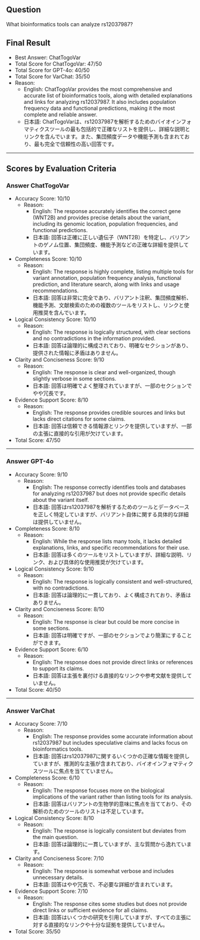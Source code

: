 ## Question

What bioinformatics tools can analyze rs12037987?

## Final Result

- Best Answer: ChatTogoVar
- Total Score for ChatTogoVar: 47/50
- Total Score for GPT-4o: 40/50
- Total Score for VarChat: 35/50
- Reason:
  - English: ChatTogoVar provides the most comprehensive and accurate list of bioinformatics tools, along with detailed explanations and links for analyzing rs12037987. It also includes population frequency data and functional predictions, making it the most complete and reliable answer.
  - 日本語: ChatTogoVarは、rs12037987を解析するためのバイオインフォマティクスツールの最も包括的で正確なリストを提供し、詳細な説明とリンクを含んでいます。また、集団頻度データや機能予測も含まれており、最も完全で信頼性の高い回答です。

---

## Scores by Evaluation Criteria

### Answer ChatTogoVar
- Accuracy Score: 10/10
  - Reason: 
    - English: The response accurately identifies the correct gene (WNT2B) and provides precise details about the variant, including its genomic location, population frequencies, and functional predictions.
    - 日本語: 回答は正確に正しい遺伝子（WNT2B）を特定し、バリアントのゲノム位置、集団頻度、機能予測などの正確な詳細を提供しています。
- Completeness Score: 10/10
  - Reason: 
    - English: The response is highly complete, listing multiple tools for variant annotation, population frequency analysis, functional prediction, and literature search, along with links and usage recommendations.
    - 日本語: 回答は非常に完全であり、バリアント注釈、集団頻度解析、機能予測、文献検索のための複数のツールをリストし、リンクと使用推奨を含んでいます。
- Logical Consistency Score: 10/10
  - Reason: 
    - English: The response is logically structured, with clear sections and no contradictions in the information provided.
    - 日本語: 回答は論理的に構成されており、明確なセクションがあり、提供された情報に矛盾はありません。
- Clarity and Conciseness Score: 9/10
  - Reason: 
    - English: The response is clear and well-organized, though slightly verbose in some sections.
    - 日本語: 回答は明確でよく整理されていますが、一部のセクションでやや冗長です。
- Evidence Support Score: 8/10
  - Reason: 
    - English: The response provides credible sources and links but lacks direct citations for some claims.
    - 日本語: 回答は信頼できる情報源とリンクを提供していますが、一部の主張に直接的な引用が欠けています。
- Total Score: 47/50

---

### Answer GPT-4o
- Accuracy Score: 9/10
  - Reason: 
    - English: The response correctly identifies tools and databases for analyzing rs12037987 but does not provide specific details about the variant itself.
    - 日本語: 回答はrs12037987を解析するためのツールとデータベースを正しく特定していますが、バリアント自体に関する具体的な詳細は提供していません。
- Completeness Score: 8/10
  - Reason: 
    - English: While the response lists many tools, it lacks detailed explanations, links, and specific recommendations for their use.
    - 日本語: 回答は多くのツールをリストしていますが、詳細な説明、リンク、および具体的な使用推奨が欠けています。
- Logical Consistency Score: 9/10
  - Reason: 
    - English: The response is logically consistent and well-structured, with no contradictions.
    - 日本語: 回答は論理的に一貫しており、よく構成されており、矛盾はありません。
- Clarity and Conciseness Score: 8/10
  - Reason: 
    - English: The response is clear but could be more concise in some sections.
    - 日本語: 回答は明確ですが、一部のセクションでより簡潔にすることができます。
- Evidence Support Score: 6/10
  - Reason: 
    - English: The response does not provide direct links or references to support its claims.
    - 日本語: 回答は主張を裏付ける直接的なリンクや参考文献を提供していません。
- Total Score: 40/50

---

### Answer VarChat
- Accuracy Score: 7/10
  - Reason: 
    - English: The response provides some accurate information about rs12037987 but includes speculative claims and lacks focus on bioinformatics tools.
    - 日本語: 回答はrs12037987に関するいくつかの正確な情報を提供していますが、推測的な主張が含まれており、バイオインフォマティクスツールに焦点を当てていません。
- Completeness Score: 6/10
  - Reason: 
    - English: The response focuses more on the biological implications of the variant rather than listing tools for its analysis.
    - 日本語: 回答はバリアントの生物学的意味に焦点を当てており、その解析のためのツールのリストは不足しています。
- Logical Consistency Score: 8/10
  - Reason: 
    - English: The response is logically consistent but deviates from the main question.
    - 日本語: 回答は論理的に一貫していますが、主な質問から逸れています。
- Clarity and Conciseness Score: 7/10
  - Reason: 
    - English: The response is somewhat verbose and includes unnecessary details.
    - 日本語: 回答はやや冗長で、不必要な詳細が含まれています。
- Evidence Support Score: 7/10
  - Reason: 
    - English: The response cites some studies but does not provide direct links or sufficient evidence for all claims.
    - 日本語: 回答はいくつかの研究を引用していますが、すべての主張に対する直接的なリンクや十分な証拠を提供していません。
- Total Score: 35/50